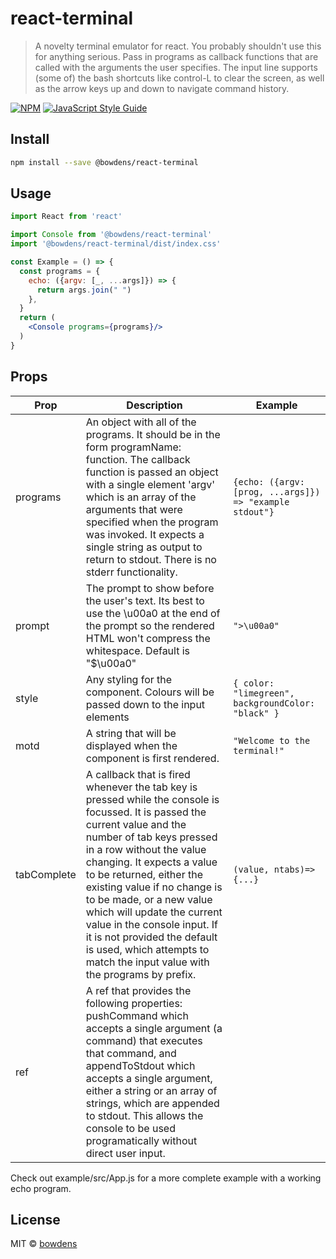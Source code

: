 # react-terminal

> A novelty terminal emulator for react. You probably shouldn't use this for anything serious. Pass in programs as callback functions that are called with the arguments the user specifies. The input line supports (some of) the bash shortcuts like control-L to clear the screen, as well as the arrow keys up and down to navigate command history.

[![NPM](https://img.shields.io/npm/v/react-terminal.svg)](https://www.npmjs.com/package/react-terminal) [![JavaScript Style Guide](https://img.shields.io/badge/code_style-standard-brightgreen.svg)](https://standardjs.com)

## Install

```bash
npm install --save @bowdens/react-terminal
```

## Usage

```jsx
import React from 'react'

import Console from '@bowdens/react-terminal'
import '@bowdens/react-terminal/dist/index.css'

const Example = () => {
  const programs = {
    echo: ({argv: [_, ...args]}) => {
      return args.join(" ")
    },
  }
  return (
    <Console programs={programs}/>
  )
}
```

## Props
Prop | Description | Example
-----|------|-----
programs | An object with all of the programs. It should be in the form programName: function. The callback function is passed an object with a single element 'argv' which is an array of the arguments that were specified when the program was invoked. It expects a single string as output to return to stdout. There is no stderr functionality. | ```{echo: ({argv: [prog, ...args]}) => "example stdout"}```
prompt | The prompt to show before the user's text. Its best to use the \u00a0 at the end of the prompt so the rendered HTML won't compress the whitespace. Default is "$\u00a0" | ```">\u00a0"``` 
style | Any styling for the component. Colours will be passed down to the input elements | ```{ color: "limegreen", backgroundColor: "black" } ```
motd | A string that will be displayed when the component is first rendered. | ```"Welcome to the terminal!"```
tabComplete | A callback that is fired whenever the tab key is pressed while the console is focussed. It is passed the current value and the number of tab keys pressed in a row without the value changing. It expects a value to be returned, either the existing value if no change is to be made, or a new value which will update the current value in the console input. If it is not provided the default is used, which attempts to match the input value with the programs by prefix. | ```(value, ntabs)=>{...}```
ref | A ref that provides the following properties: pushCommand which accepts a single argument (a command) that executes that command, and appendToStdout which accepts a single argument, either a string or an array of strings, which are appended to stdout. This allows the console to be used programatically without direct user input.

Check out example/src/App.js for a more complete example with a working echo program.

## License

MIT © [bowdens](https://github.com/bowdens)
